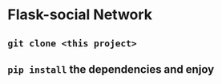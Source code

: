 # Flask-social Network 

## `git clone <this project>`

## `pip install` the dependencies and enjoy
